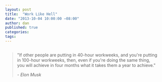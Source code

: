 ```yaml
---
layout: post
title:  "Work Like Hell"
date: "2013-10-04 10:00:00 −08:00"
author: dan
published: true
categories:
tags:
---
```


<img class="lazy img-rounded img-responsive" src="data:image/gif;base64,R0lGODlhAQABAIABAP///wAAACwAAAAAAQABAAACAkQBADs=" alt="Elon Musk" data-src="/assets/img/elon-musk.jpg">

> "If other people are putting in 40-hour workweeks, and you're 
> putting in 100-hour workweeks, then, even if you're doing the same 
> thing, you will achieve in four months what it takes them a year 
> to achieve." 
> 
>  _- Elon Musk_


